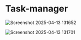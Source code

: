 # Task-manager

![Screenshot 2025-04-13 131652](https://github.com/user-attachments/assets/a4bb1d5a-a562-42d7-9102-850ecc9d3831)



![Screenshot 2025-04-13 131701](https://github.com/user-attachments/assets/f8b7c5bf-5dbe-4a30-9892-1b1116ca5f79)
